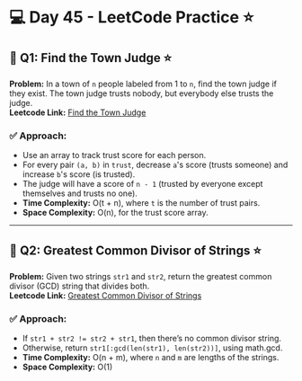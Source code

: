 # 💻 Day 45 - LeetCode Practice ⭐

## 🔹 Q1: Find the Town Judge ⭐  
**Problem:** In a town of `n` people labeled from 1 to `n`, find the town judge if they exist. The town judge trusts nobody, but everybody else trusts the judge.  
**Leetcode Link:** [Find the Town Judge](https://leetcode.com/problems/find-the-town-judge)

### ✅ Approach:
- Use an array to track trust score for each person.
- For every pair `(a, b)` in `trust`, decrease `a`'s score (trusts someone) and increase `b`'s score (is trusted).
- The judge will have a score of `n - 1` (trusted by everyone except themselves and trusts no one).
- **Time Complexity:** O(t + n), where `t` is the number of trust pairs.  
- **Space Complexity:** O(n), for the trust score array.

---

## 🔹 Q2: Greatest Common Divisor of Strings ⭐  
**Problem:** Given two strings `str1` and `str2`, return the greatest common divisor (GCD) string that divides both.  
**Leetcode Link:** [Greatest Common Divisor of Strings](https://leetcode.com/problems/greatest-common-divisor-of-strings)

### ✅ Approach:
- If `str1 + str2 != str2 + str1`, then there’s no common divisor string.
- Otherwise, return `str1[:gcd(len(str1), len(str2))]`, using math.gcd.
- **Time Complexity:** O(n + m), where `n` and `m` are lengths of the strings.  
- **Space Complexity:** O(1)
